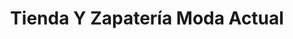 ---
title: "Tienda Y Zapatería Moda Actual"
url: /santa-cruz/tienda-y-zapateria-moda-actual/
shop: Schuhe
---